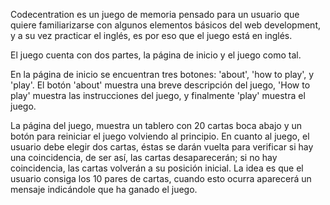 Codecentration es un juego de memoria pensado para un usuario que quiere familiarizarse con algunos elementos básicos del web development, y a su vez practicar el inglés, es por eso que el juego está en inglés.

El juego cuenta con dos partes, la página de inicio y el juego como tal.

En la página de inicio se encuentran tres botones: 'about', 'how to play', y 'play'.
El botón 'about' muestra una breve descripción del juego, 'How to play' muestra las instrucciones del juego, y finalmente 'play' muestra el juego.

La página del juego, muestra un tablero con 20 cartas boca abajo y un botón para reiniciar el juego volviendo al principio. En cuanto al juego, el usuario debe elegir dos cartas, éstas se darán vuelta para verificar si hay una coincidencia, de ser así, las cartas desaparecerán; si no hay coincidencia, las cartas volverán a su posición inicial. La idea es que el usuario consiga los 10 pares de cartas, cuando esto ocurra aparecerá un mensaje indicándole que ha ganado el juego.